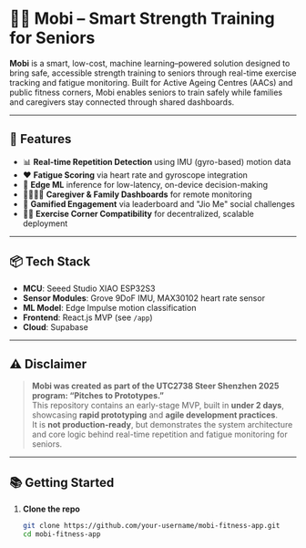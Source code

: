 # 🏋️‍♂️ Mobi – Smart Strength Training for Seniors

**Mobi** is a smart, low-cost, machine learning–powered solution designed to bring safe, accessible strength training to seniors through real-time exercise tracking and fatigue monitoring. Built for Active Ageing Centres (AACs) and public fitness corners, Mobi enables seniors to train safely while families and caregivers stay connected through shared dashboards.

---

## 🚀 Features

- 📊 **Real-time Repetition Detection** using IMU (gyro-based) motion data  
- ❤️ **Fatigue Scoring** via heart rate and gyroscope integration  
- 🧠 **Edge ML** inference for low-latency, on-device decision-making  
- 👨‍👩‍👧‍👦 **Caregiver & Family Dashboards** for remote monitoring  
- 🧓 **Gamified Engagement** via leaderboard and "Jio Me" social challenges  
- 🏃‍♂️ **Exercise Corner Compatibility** for decentralized, scalable deployment

---

## 📦 Tech Stack

- **MCU**: Seeed Studio XIAO ESP32S3  
- **Sensor Modules**: Grove 9DoF IMU, MAX30102 heart rate sensor  
- **ML Model**: Edge Impulse motion classification  
- **Frontend**: React.js MVP (see `/app`)  
- **Cloud**: Supabase 

---

## ⚠️ Disclaimer

> **Mobi was created as part of the UTC2738 Steer Shenzhen 2025 program: “Pitches to Prototypes.”**  
> This repository contains an early-stage MVP, built in **under 2 days**, showcasing **rapid prototyping** and **agile development practices**.  
> It is **not production-ready**, but demonstrates the system architecture and core logic behind real-time repetition and fatigue monitoring for seniors.

---

## 📚 Getting Started

1. **Clone the repo**  
   ```bash
   git clone https://github.com/your-username/mobi-fitness-app.git
   cd mobi-fitness-app
   


